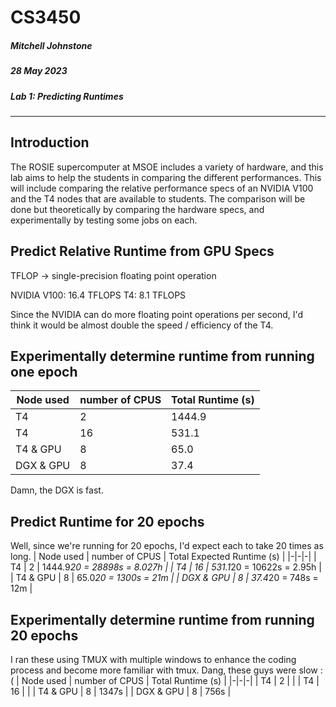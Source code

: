 # CS3450 
##### Mitchell Johnstone
##### 28 May 2023 
##### Lab 1: Predicting Runtimes
----

## Introduction

The ROSIE supercomputer at MSOE includes a variety of hardware, and this 
lab aims to help the students in comparing the different performances. 
This will include comparing the relative performance specs of an NVIDIA
V100 and the T4 nodes that are available to students.
The comparison will be done but theoretically by comparing the 
hardware specs, and experimentally by testing some jobs on each.


## Predict Relative Runtime from GPU Specs

TFLOP -> single-precision floating point operation

NVIDIA V100: 16.4 TFLOPS
T4: 8.1 TFLOPS

Since the NVIDIA can do more floating point operations per second, I'd
think it would be almost double the speed / efficiency of the T4.


## Experimentally determine runtime from running one epoch
| Node used | number of CPUS | Total Runtime (s) |
|-|-|-|
| T4 | 2 | 1444.9 |
| T4 | 16 | 531.1 |
| T4 & GPU | 8 | 65.0 |
| DGX & GPU | 8 | 37.4 |

Damn, the DGX is fast.


## Predict Runtime for 20 epochs
Well, since we're running for 20 epochs, I'd expect each to take 20 times as long.
| Node used | number of CPUS | Total Expected Runtime (s) |
|-|-|-|
| T4 | 2 | 1444.9*20 = 28898s = 8.027h |
| T4 | 16 | 531.1*20 = 10622s = 2.95h |
| T4 & GPU | 8 | 65.0*20 = 1300s = 21m |
| DGX & GPU | 8 | 37.4*20 = 748s = 12m |


## Experimentally determine runtime from running 20 epochs
I ran these using TMUX with multiple windows to enhance the coding 
process and become more familiar with tmux.
Dang, these guys were slow :(
| Node used | number of CPUS | Total Runtime (s) |
|-|-|-|
| T4 | 2 |  |
| T4 | 16 |  |
| T4 & GPU | 8 | 1347s |
| DGX & GPU | 8 |  756s |




